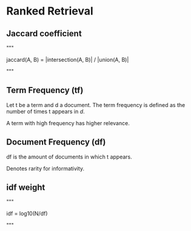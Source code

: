# Ranked Retrieval

## Jaccard coefficient

"""

jaccard(A, B) = |intersection(A, B)| / |union(A, B)|

"""

## Term Frequency (tf)

Let t be a term and d a document. The term frequency is defined as the number of times t appears in _d_.

A term with high frequency has higher relevance.

## Document Frequency (df)

df is the amount of documents in which t appears.

Denotes rarity for informativity.

## idf weight

"""

idf = log10(N/df)

"""

